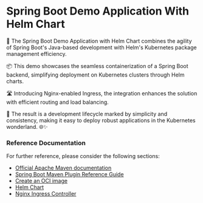 # Spring Boot Demo Application With Helm Chart
🌱 The Spring Boot Demo Application with Helm Chart combines the agility of Spring Boot's Java-based development with Helm's Kubernetes package management efficiency.

📦 This demo showcases the seamless containerization of a Spring Boot backend, simplifying deployment on Kubernetes clusters through Helm charts.

🛣️ Introducing Nginx-enabled Ingress, the integration enhances the solution with efficient routing and load balancing.

🚀 The result is a development lifecycle marked by simplicity and consistency, making it easy to deploy robust applications in the Kubernetes wonderland. 🌐✨
### Reference Documentation
For further reference, please consider the following sections:

* [Official Apache Maven documentation](https://maven.apache.org/guides/index.html)
* [Spring Boot Maven Plugin Reference Guide](https://docs.spring.io/spring-boot/docs/3.2.1/maven-plugin/reference/html/)
* [Create an OCI image](https://docs.spring.io/spring-boot/docs/3.2.1/maven-plugin/reference/html/#build-image)
* [Helm Chart](https://helm.sh/docs/helm/helm/)
* [Nginx Ingress Controller](https://docs.nginx.com/nginx-ingress-controller/)
